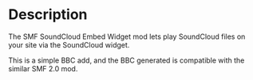 # Description
The SMF SoundCloud Embed Widget mod lets play SoundCloud files on your site via the SoundCloud widget.

This is a simple BBC add, and the BBC generated is compatible with the similar SMF 2.0 mod.
